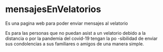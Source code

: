 # mensajesEnVelatorios
Es una pagina web para poder enviar mensajes al velatorio 

Es para las personas que no  puedan asist a un velatorio debido a la distancia o por la pandemia del covid-19 tengan la po
-sibilidad de enviar sus condolencias a sus familiares o amigos de una manera simple.
